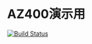 # AZ400演示用
[![Build Status](https://dev.azure.com/guoshengmscloud/Q1AZ-400/_apis/build/status/GuoMonth.az400github?branchName=master)](https://dev.azure.com/guoshengmscloud/Q1AZ-400/_build/latest?definitionId=5&branchName=master)